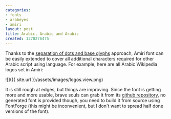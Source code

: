 ```yaml
---
categories:
- fonts
- arabeyes
- amiri
layout: post
title: Arabic, Arabic and Arabic
created: 1278276475
---
```

Thanks to the [separation of dots and base glyphs](http://www.khaledhosny.org/node/142) approach, Amiri font can be easily extended to cover all additional characters required for other Arabic script using language. For example, here are all Arabic Wikipedia logos set in Amiri:

![]({{ site.url }}/assets/images/logos.view.png)
<!--break-->
It is still rough at edges, but things are improving. Since the font is getting more and more usable, brave souls can grab it from its [github repository](http://github.com/khaledhosny/bulaq-naskh), no generated font is provided though, you need to build it from source using FontForge (this might be inconvenient, but I don't want to spread half done versions of the font).
